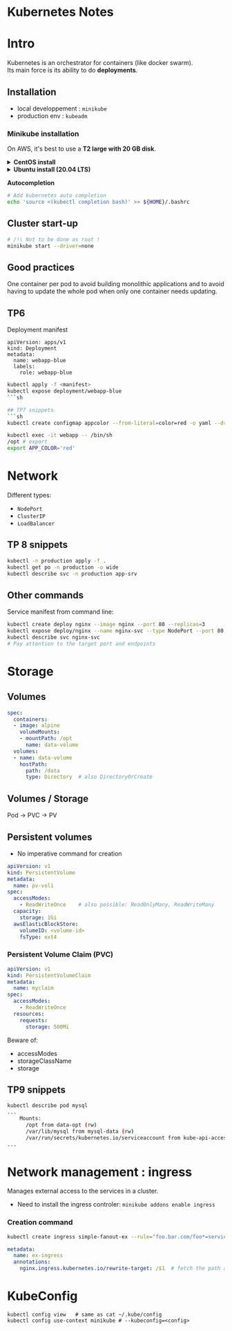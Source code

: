 # Kubernetes Notes
# Intro
Kubernetes is an orchestrator for containers (like docker swarm).<br>
Its main force is its ability to do **deployments**.

## Installation
* local developpement : `minikube`
* production env : `kubeadm`

### Minikube installation
On AWS, it's best to use a **T2 large with 20 GB disk**.
<details>
<summary>
<b>CentOS install</b>
</summary>

```sh
# Minikube CentOS
#!/bin/bash
sudo yum -y update
sudo curl -fsSL https://get.docker.com -o get-docker.sh
sudo sh get-docker.sh
sudo usermod -aG docker centos
systemctl start docker
sudo yum -y install epel-release
sudo yum -y install libvirt qemu-kvm virt-install virt-top libguestfs-tools bridge-utils
sudo yum install -y socat conntrack wget 
sudo wget https://storage.googleapis.com/minikube/releases/latest/minikube-linux-amd64
sudo chmod +x minikube-linux-amd64
sudo mv minikube-linux-amd64 /usr/bin/minikube
sudo curl -LO https://storage.googleapis.com/kubernetes-release/release/`curl -s https://storage.googleapis.com/kubernetes-release/release/stable.txt`/bin/linux/amd64/kubectl
sudo chmod +x kubectl
sudo mv kubectl  /usr/bin/
sudo echo '1' > /proc/sys/net/bridge/bridge-nf-call-iptables
sudo systemctl enable docker.service
```

</details>
<details>

<summary>
<b>Ubuntu install (20.04 LTS)</b>

</summary>

```sh
# Minikube Ubuntu
#!/bin/bash
sudo apt-get -y update
sudo curl -fsSL https://get.docker.com -o get-docker.sh
sudo sh get-docker.sh
sudo usermod -aG docker ubuntu
systemctl start docker
# Install virtualisation tools
sudo apt install -y qemu qemu-kvm libvirt-daemon libvirt-clients bridge-utils virt-manager
sudo apt-get install -y socat conntrack wget
sudo wget https://storage.googleapis.com/minikube/releases/latest/minikube-linux-amd64
sudo chmod +x minikube-linux-amd64
sudo mv minikube-linux-amd64 /usr/bin/minikube
sudo curl -LO https://storage.googleapis.com/kubernetes-release/release/`curl -s https://storage.googleapis.com/kubernetes-release/release/stable.txt`/bin/linux/amd64/kubectl
sudo chmod +x kubectl
sudo mv kubectl  /usr/bin/
# Activation of port forwarding
sudo echo '1' > /proc/sys/net/bridge/bridge-nf-call-iptables
sudo systemctl enable docker.service
```
</details>

**Autocompletion**
```sh
# Add kubernetes auto completion
echo 'source <(kubectl completion bash)' >> ${HOME}/.bashrc
```

## Cluster start-up
```sh
# /!\ Not to be done as root !
minikube start --driver=none
```

## Good practices
One container per pod to avoid building monolithic applications and to avoid having to update the whole pod when only one container needs updating.

## TP6
Deployment manifest
```
apiVersion: apps/v1
kind: Deployment
metadata:
  name: webapp-blue
  labels:
    role: webapp-blue
```

```sh
kubectl apply -f <manifest>
kubectl expose deployment/webapp-blue
```sh

## TP7 snippets
```sh
kubectl create configmap appcolor --from-literal=color=red -o yaml --dry-run=client
```

```sh
kubectl exec -it webapp -- /bin/sh
/opt # export
export APP_COLOR='red'
```

# Network

Different types:
* `NodePort`
* `ClusterIP`
* `LoadBalancer`

## TP 8 snippets

```sh
kubectl -n production apply -f .
kubectl get po -n production -o wide
kubectl describe svc -n production app-srv
```
## Other commands
Service manifest from command line:
```sh
kubectl create deploy nginx --image nginx --port 80 --replicas=3
kubectl expose deploy/nginx --name nginx-svc --type NodePort --port 80 --dry-run=client -o yaml
kubectl describe svc nginx-svc
# Pay attention to the target port and endpoints
```

# Storage
## Volumes
```yaml
spec:
  containers:
  - image: alpine
    volumeMounts:
    - mountPath: /opt
      name: data-volume
  volumes:
  - name: data-volume
    hostPath:
      path: /data
      type: Directory  # also DirectoryOrCreate
```

## Volumes / Storage
Pod -> PVC -> PV

## Persistent volumes
* No imperative command for creation

```yaml
apiVersion: v1
kind: PersistentVolume
metadata:
  name: pv-vol1
spec:
  accessModes:
    - ReadWriteOnce    # also possible: ReadOnlyMany, ReadWriteMany
  capacity:
    storage: 1Gi
  awsElasticBlockStore:
    volumeID: <volume-id>
    fsType: ext4
```
### Persistent Volume Claim (PVC)
```yaml
apiVersion: v1
kind: PersistentVolumeClaim
metadata:
  name: myclaim
spec:
  accessModes:
    - ReadWriteOnce
  resources:
    requests:
      storage: 500Mi
```

Beware of:
* accessModes
* storageClassName
* storage

## TP9 snippets
```sh
kubectl describe pod mysql
...
    Mounts:
      /opt from data-opt (rw)
      /var/lib/mysql from mysql-data (rw)
      /var/run/secrets/kubernetes.io/serviceaccount from kube-api-access-l8pw2 (ro)
...
```

# Network management : ingress
Manages external access to the services in a cluster.

* Need to install the ingress controler:
`minikube addons enable ingress`

### Creation command
```sh
kubectl create ingress simple-fanout-ex --rule="foo.bar.com/foo*=service1:4200"
```

```yaml
metadata:
  name: ex-ingress
  annotations:
    nginx.ingress.kubernetes.io/rewrite-target: /$1  # fetch the path after domain name
```

# KubeConfig
```
kubectl config view   # same as cat ~/.kube/config
kubectl config use-context minikube # --kubeconfig=<config>
```
